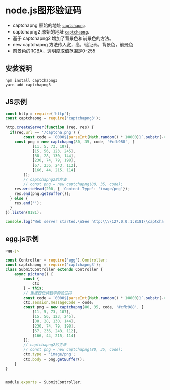 ﻿
# node.js图形验证码

* captchapng 原始的地址 [`captchapng`](https://www.npmjs.com/package/captchapng). 
* captchapng2 原始的地址 [`captchapng`](https://www.npmjs.com/package/captchapng2). 
* 基于 captchapng2 增加了背景色和前景色的方法。
* new captchapng 方法传入宽，高，验证码，背景色，前景色
* 前景色的RGBA，透明度取值范围是0-255

## 安装说明

```shell
npm install captchapng3
yarn add captchapng3
```

## JS示例

```javascript
const http = require('http');
const captchapng = require('captchapng3');

http.createServer(function (req, res) {
  if(req.url == '/captcha.png') {
		const code = `0000${parseInt(Math.random() * 10000)}`.substr(-4);
    const png = new captchapng(80, 35, code, '#cfb988', [
			[11, 5, 73, 107],
			[15, 56, 123, 245],
			[88, 28, 130, 144],
			[230, 74, 79, 198],
			[67, 236, 243, 112],
			[166, 44, 215, 114]
		]);
		// captchapng2的方法
		// const png = new captchapng(80, 35, code);
    res.writeHead(200, { 'Content-Type': 'image/png'});
    res.end(png.getBuffer());
  } else {
    res.end('');
  }
}).listen(8181);

console.log('Web server started.\nSee http:\\\\127.0.0.1:8181\\captcha.png');
```


## egg.js示例

```javascript
egg.js

const Controller = require('egg').Controller;
const captchapng = require('captchapng3');
class SubmitController extends Controller {
	async picture() {
		const {
			ctx
		} = this;
		// 生成四位纯数字的验证码
		const code = `0000${parseInt(Math.random() * 10000)}`.substr(-4);
		ctx.session.messageCode = code;
		const png = new captchapng(80, 35, code, '#cfb988', [
			[11, 5, 73, 107],
			[15, 56, 123, 245],
			[88, 28, 130, 144],
			[230, 74, 79, 198],
			[67, 236, 243, 112],
			[166, 44, 215, 114]
		]);
		// captchapng2的方法
		// const png = new captchapng(80, 35, code);
		ctx.type = 'image/png';
		ctx.body = png.getBuffer();
	}
}


module.exports = SubmitController;

```

